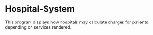 # Hospital-System
This program displays how hospitals may calculate charges for patients depending on services rendered.
